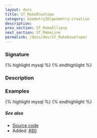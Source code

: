 ```yaml
---
layout: docs
title: ST_MakeEnvelope
category: Geometry2D/geometry-creation
description: 
prev_section: ST_MakeEllipse
next_section: ST_MakeLine
permalink: /docs/dev/ST_MakeEnvelope/
---
```


### Signature

{% highlight mysql %}
{% endhighlight %}

### Description

### Examples

{% highlight mysql %}
{% endhighlight %}

##### See also

* <a href="https://github.com/irstv/H2GIS/blob/master/h2spatial-ext/src/main/java/org/h2gis/h2spatialext/function/spatial/create/ST_MakeEnvelope.java" target="_blank">Source code</a>
* Added: <a href="https://github.com/irstv/H2GIS/pull/80" target="_blank">#80</a>

